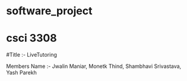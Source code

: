 # software_project
# csci 3308

#Title :-   LiveTutoring


Members Name :-  Jwalin Maniar,
                 Monetk Thind,
                 Shambhavi Srivastava,
                 Yash Parekh




